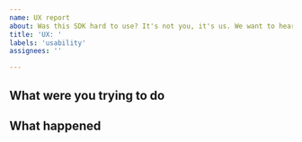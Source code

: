 ```yaml
---
name: UX report
about: Was this SDK hard to use? It's not you, it's us. We want to hear about it.
title: 'UX: '
labels: 'usability'
assignees: ''

---
```


<!-- Did the SDK not do what you expected?
Was it hard to figure out how to do something?
Could an error message be more helpful?
It's not you, it's us. We want to hear about it. -->

## What were you trying to do

## What happened


